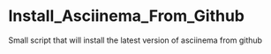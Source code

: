 # Install_Asciinema_From_Github
Small script that will install the latest version of asciinema from github

